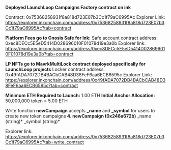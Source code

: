 **Deployed LaunchLoop Campaigns Factory contract on ink**

Contract: 0x75368258931f8a818d723E07b3Cc1f79aC6995Ac
Explorer Link: https://explorer.inkonchain.com/address/0x75368258931f8a818d723E07b3Cc1f79aC6995Ac?tab=contract

**Platform Fees go to Gnosis Safe for Ink:**
Safe account contract address: 0xec8DECc5E5eD5414D028696010F01078d19e3a0b
Explorer link: https://explorer.inkonchain.com/address/0xec8DECc5E5eD5414D028696010F01078d19e3a0b?tab=contract

**LP NFTs go to MavrkMultiLock contract deployed specifically for LaunchLoop projects**
Locker contract address: 0x49fADA7072DB4BACbCAB48D38FeF6aa6ECB6595c
Explorer Link: https://explorer.inkonchain.com/address/0x49fADA7072DB4BACbCAB48D38FeF6aa6ECB6595c?tab=contract


**Minimum ETH Required to Launch:** 1.00 ETH
**Initial Anchor Allocation:** 50,000,000 token = 5.00 ETH


Write function **newCampaign** accepts **_name** and **_symbol** for users to create new token campaigns
**4. newCampaign (0x248a672b)**
_name (string)*
_symbol (string)*

Explorer link: https://explorer.inkonchain.com/address/0x75368258931f8a818d723E07b3Cc1f79aC6995Ac?tab=write_contract
